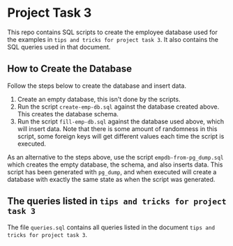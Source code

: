 # Project Task 3

This repo contains SQL scripts to create the employee database used for the examples in `tips and tricks for project task 3`. It also contains the SQL queries used in that document.

## How to Create the Database

Follow the steps below to create the database and insert data.

1. Create an empty database, this isn't done by the scripts.
1. Run the script `create-emp-db.sql` against the database created above. This creates the database schema.
1. Run the script `fill-emp-db.sql` against the database used above, which will insert data. Note that there is some amount of randomness in this script, some foreign keys will get different values each time the script is executed.

As an alternative to the steps above, use the script `empdb-from-pg_dump.sql` which creates the empty database, the schema, and also inserts data. This script has been generated with `pg_dump`, and when executed will create a database with exactly the same state as when the script was generated.

## The queries listed in `tips and tricks for project task 3`

The file `queries.sql` contains all queries listed in the document `tips and tricks for project task 3`.

